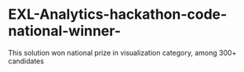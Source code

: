# EXL-Analytics-hackathon-code-national-winner-
This solution won national prize in visualization category, among 300+ candidates
